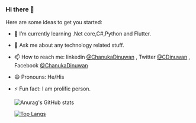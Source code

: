 ### Hi there 👋


Here are some ideas to get you started:

- 🌱 I’m currently learning .Net core,C#,Python and Flutter.
- 💬 Ask me about any technology related stuff.
- 📫 How to reach me: linkedin [@ChanukaDinuwan](https://www.linkedin.com/in/chanuka-dinuwan-7190b516a/) , Twitter [@CDinuwan](https://twitter.com/Chanuka77443950) , Facebook [@ChanukaDinuwan](https://www.facebook.com/profile.php?id=100005226857957)
- 😄 Pronouns: He/His
- ⚡ Fun fact: I am prolific person.


  ![Anurag's GitHub stats](https://github-readme-stats.vercel.app/api?username=CDinuwan&show_icons=true&theme=radical)

  [![Top Langs](https://github-readme-stats.vercel.app/api/top-langs/?username=CDinuwan&layout=compact)](https://github.com/anuraghazra/github-readme-stats)
